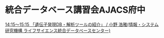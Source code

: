 # 統合データベース講習会AJACS府中
[14:15～15:15 「遺伝子発現DB・解析ツールの紹介」 / 小野 浩雅(情報・システム研究機構 ライフサイエンス統合データベースセンター)](http://motdb.dbcls.jp/?AJACS52)